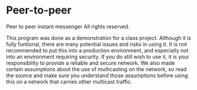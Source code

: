 # Peer-to-peer
Peer to peer instant messenger 
All rights reserved.

This program was done as a demonstration for a class project. Although it is
fully funtional, there are many potential issues and risks in using it. It is
not recommended to put this into a production environment, and especially not
into an environment requiring security. If you do still wish to use it, it is
your responsibility to provide a reliable and secure network. We also made
certain assumptions about the use of multicasting on the network, so read the
source and make sure you understand those assumptions before using this on
a network that carries other multicast traffic.
